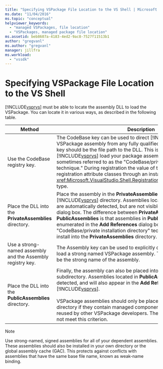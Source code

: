 ```yaml
---
title: "Specifying VSPackage File Location to the VS Shell | Microsoft Docs"
ms.date: "11/04/2016"
ms.topic: "conceptual"
helpviewer_keywords:
  - "managed VSPackages, file location"
  - "VSPackages, managed package file location"
ms.assetid: beb8607a-4183-4ed2-9ac8-7527f11513b1
author: "gregvanl"
ms.author: "gregvanl"
manager: jillfra
ms.workload:
  - "vssdk"
---
```

# Specifying VSPackage File Location to the VS Shell
[!INCLUDE[vsprvs](../../code-quality/includes/vsprvs_md.md)] must be able to locate the assembly DLL to load the VSPackage. You can locate it in various ways, as described in the following table.


| Method | Description |
| - | - |
| Use the CodeBase registry key. | The CodeBase key can be used to direct [!INCLUDE[vsprvs](../../code-quality/includes/vsprvs_md.md)] to load the VSPackage assembly from any fully qualified file path. The value of the key should be the file path to the DLL. This is the best way to have [!INCLUDE[vsprvs](../../code-quality/includes/vsprvs_md.md)] load your package assembly. This technique is sometimes referred to as the "CodeBase/private installation directory technique." During registration the value of the codebase is passed to the registration attribute classes through an instance of the <xref:Microsoft.VisualStudio.Shell.RegistrationAttribute.RegistrationContext> type. |
| Place the DLL into the **PrivateAssemblies** directory. | Place the assembly in the **PrivateAssemblies** subdirectory of the [!INCLUDE[vsprvs](../../code-quality/includes/vsprvs_md.md)] directory. Assemblies located in **PrivateAssemblies** are automatically detected, but are not visible in the **Add References** dialog box. The difference between **PrivateAssemblies** and **PublicAssemblies** is that assemblies in **PublicAssemblies** are enumerated in the **Add References** dialog box. If you chose not to use the "CodeBase/private installation directory" technique, then you should install into the **PrivateAssemblies** directory. |
| Use a strong-named assembly and the Assembly registry key. | The Assembly key can be used to explicitly direct [!INCLUDE[vsprvs](../../code-quality/includes/vsprvs_md.md)] to load a strong named VSPackage assembly. The value of the key should be the strong name of the assembly. |
| Place the DLL into the **PublicAssemblies** directory. | Finally, the assembly can also be placed into the **PublicAssemblies** subdirectory. Assemblies located in **PublicAssemblies** are automatically detected, and will also appear in the **Add References** dialog box in [!INCLUDE[vsprvs](../../code-quality/includes/vsprvs_md.md)].<br /><br /> VSPackage assemblies should only be placed in the **PublicAssemblies** directory if they contain managed components that are intended to be reused by other VSPackage developers. The majority of assemblies do not meet this criterion. |

> [!NOTE]
>  Use strong-named, signed assemblies for all of your dependent assemblies. These assemblies should also be installed in your own directory or the global assembly cache (GAC). This protects against conflicts with assemblies that have the same base file name, known as weak-name binding.
